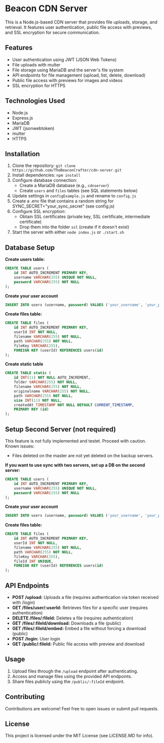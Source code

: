 # Beacon CDN Server

This is a Node.js-based CDN server that provides file uploads, storage, and retrieval. It features user authentication, public file access with previews, and SSL encryption for secure communication.

## Features

* User authentication using JWT (JSON Web Tokens)
* File uploads with multer
* File storage using MariaDB and the server's file system
* API endpoints for file management (upload, list, delete, download)
* Public file access with previews for images and videos
* SSL encryption for HTTPS

## Technologies Used

* Node.js
* Express.js
* MariaDB
* JWT (jsonwebtoken)
* multer
* HTTPS

## Installation

1. Clone the repository: `git clone https://github.com/TheBeaconCrafter/cdn-server.git`
2. Install dependencies: `npm install`
3. Configure database connection:
    * Create a MariaDB database (e.g., `cdnserver`)
    * Create `users` and `files` tables (see SQL statements below)
4. Update settings in `configExample.js` and rename to `config.js`
5. Create a .env file that contains a random string for SYNC_SECRET="your_sync_secret" (see config.js)
6. Configure SSL encryption:
    * Obtain SSL certificates (private key, SSL certificate, intermediate certificate)
    * Drop them into the folder `ssl` (create if it doesn't exist)
7. Start the server with either `node index.js` or `./start.sh`

## Database Setup

**Create users table:**

```sql
CREATE TABLE users (
    id INT AUTO_INCREMENT PRIMARY KEY,
    username VARCHAR(255) UNIQUE NOT NULL,
    password VARCHAR(255) NOT NULL
);
```
**Create your user account**

```sql
INSERT INTO users (username, password) VALUES ('your_username', 'your_password');
```

**Create files table:**

```sql
CREATE TABLE files (
    id INT AUTO_INCREMENT PRIMARY KEY,
    userId INT NOT NULL,
    filename VARCHAR(255) NOT NULL,
    path VARCHAR(255) NOT NULL,
    fileKey VARCHAR(255),
    FOREIGN KEY (userId) REFERENCES users(id)
);
```

**Create static table**

```sql
CREATE TABLE static (
    id INT(11) NOT NULL AUTO_INCREMENT,
    folder VARCHAR(255) NOT NULL,
    filename VARCHAR(255) NOT NULL,
    originalname VARCHAR(255) NOT NULL,
    path VARCHAR(255) NOT NULL,
    size INT(11) NOT NULL,
    createdAt TIMESTAMP NOT NULL DEFAULT CURRENT_TIMESTAMP,
    PRIMARY KEY (id)
);
```

## Setup Second Server (not required)
This feature is not fully implemented and testet. Proceed with caution.
Known issues:
- Files deleted on the master are not yet deleted on the backup servers.

**If you want to use sync with two servers, set up a DB on the second server:**

```sql
CREATE TABLE users (
    id INT AUTO_INCREMENT PRIMARY KEY,
    username VARCHAR(255) UNIQUE NOT NULL,
    password VARCHAR(255) NOT NULL
);
```
**Create your user account**

```sql
INSERT INTO users (username, password) VALUES ('your_username', 'your_password');
```

**Create files table:**

```sql
CREATE TABLE files (
    id INT AUTO_INCREMENT PRIMARY KEY,
    userId INT NOT NULL,
    filename VARCHAR(255) NOT NULL,
    path VARCHAR(255) NOT NULL,
    fileKey VARCHAR(255),
    fileId INT UNIQUE,
    FOREIGN KEY (userId) REFERENCES users(id)
);
```

## API Endpoints

* **POST /upload:** Uploads a file (requires authentication via token received with /login)
* **GET /files/user/:userId:** Retrieves files for a specific user (requires authentication)
* **DELETE /files/:fileId:** Deletes a file (requires authentication)
* **GET /files/:fileId/download:** Downloads a file (public)
* **GET /files/:fileId/embed:** Embed a file without forcing a download (public)
* **POST /login:** User login
* **GET /public/:fileId:** Public file access with preview and download

## Usage

1.  Upload files through the `/upload` endpoint after authenticating.
2.  Access and manage files using the provided API endpoints.
3.  Share files publicly using the `/public/:fileId` endpoint.

## Contributing

Contributions are welcome! Feel free to open issues or submit pull requests.

## License

This project is licensed under the MIT License (see LICENSE.MD for info).